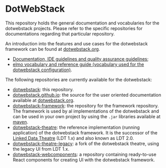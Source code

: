 # DotWebStack

This repository holds the general documentation and vocabularies for the dotwebstack projects. Please refer to the specific repositories for documentations regarding that particular repository.

An introduction into the features and use cases for the dotwebstack framework can be found at [dotwebstack.org](http://dotwebstack.org).

- [Documentation, IDE guidelines and quality assurance guidelines](https://github.com/dotwebstack/dotwebstack/tree/master/docs);
- [elmo vocabulary and reference guide (vocabulary used for the dotwebstack configuration)](https://github.com/dotwebstack/dotwebstack/tree/master/vocabulary).

The following repositories are currently available for the dotwebstack:

- [dotwebstack](https://github.com/dotwebstack/dotwebstack): this repository.
- [dotwebstack.github.io](https://github.com/dotwebstack/dotwebstack.github.io): the source for the user oriented documentation available at [dotwebstack.org](http://dotwebstack.org).
- [dotwebstack-framework](https://github.com/dotwebstack/dotwebstack-framework): the repository for the framework repository. The framework is used by al implementations of the dotwebstack and can be used in your own project by using the `.jar` libraries available at [maven](https://mvnrepository.com/artifact/org.dotwebstack).
- [dotwebstack-theatre](https://github.com/dotwebstack/dotwebstack-theatre): the reference implementation (running application) of the dotwebstack framework. It is the successor of the [Linked Data Theatre](https://github.com/architolk/Linked-Data-Theatre) (LDT 1.x) and also known as LDT 2.0.
- [dotwebstack-theatre-legacy](https://github.com/dotwebstack/dotwebstack-theatre-legacy): a fork of the dotwebstack theatre, using the legacy UI from LDT 1.x.
- [dotwebstack-webcomponents](https://github.com/dotwebstack/dotwebstack-webcomponents): a repository containing ready-to-use React components for creating UI with the dotwebstack framework.